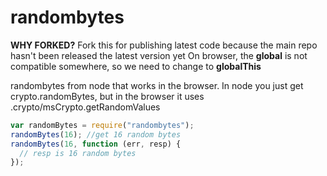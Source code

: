 # randombytes

**WHY FORKED?**
Fork this for publishing latest code because the main repo hasn't been released the latest version yet
On browser, the **global** is not compatible somewhere, so we need to change to **globalThis**

randombytes from node that works in the browser. In node you just get crypto.randomBytes, but in the browser it uses .crypto/msCrypto.getRandomValues

```js
var randomBytes = require("randombytes");
randomBytes(16); //get 16 random bytes
randomBytes(16, function (err, resp) {
  // resp is 16 random bytes
});
```
